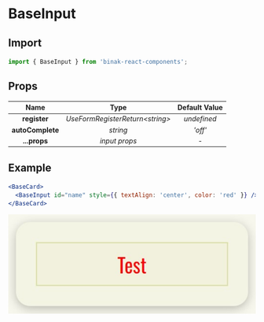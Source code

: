 # BaseInput

## Import

```jsx
import { BaseInput } from 'binak-react-components';
```

## Props

|       Name       |               Type                | Default Value |
| :--------------: | :-------------------------------: | :-----------: |
|   **register**   | _UseFormRegisterReturn\<string\>_ |  _undefined_  |
| **autoComplete** |             _string_              |    _'off'_    |
|   **...props**   |           _input props_           |      _-_      |

## Example

```jsx
<BaseCard>
  <BaseInput id="name" style={{ textAlign: 'center', color: 'red' }} />
</BaseCard>
```

![BaseInput](./img/baseInput.jpg)
